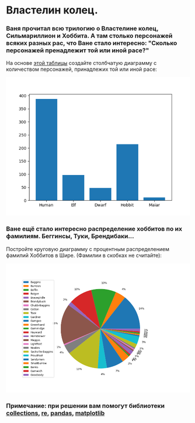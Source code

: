 # Властелин колец.
### Ваня прочитал всю трилогию о Властелине колец, Сильмариллион и Хоббита. А там столько персонажей всяких разных рас, что Ване стало интересно: "Сколько персонажей пренадлежит той или иной расе?"
На основе [этой таблицы](https://raw.githubusercontent.com/MokoSan/FSharpAdvent/master/Data/Characters.csv) создайте столбчатую диаграмму с количеством персонажей, принадлежих той или иной расе:

![image](https://github.com/ValievINC/LordOfTheRings/blob/main/races.png)

### Ване ещё стало интересно распределение хоббитов по их фамилиям. Беггинсы, Туки, Брендибаки...
Постройте круговую диаграмму с процентным распределением фамилий Хоббитов в Шире. (Фамилии в скобках не считайте):

![image](https://github.com/ValievINC/LordOfTheRings/blob/main/second_names.png)

### Примечание: при решении вам помогут библиотеки [collections](https://docs.python.org/3/library/collections.html), [re](https://docs.python.org/3/library/re.html), [pandas](https://pandas.pydata.org/docs/), [matplotlib](https://matplotlib.org/stable/index.html)
